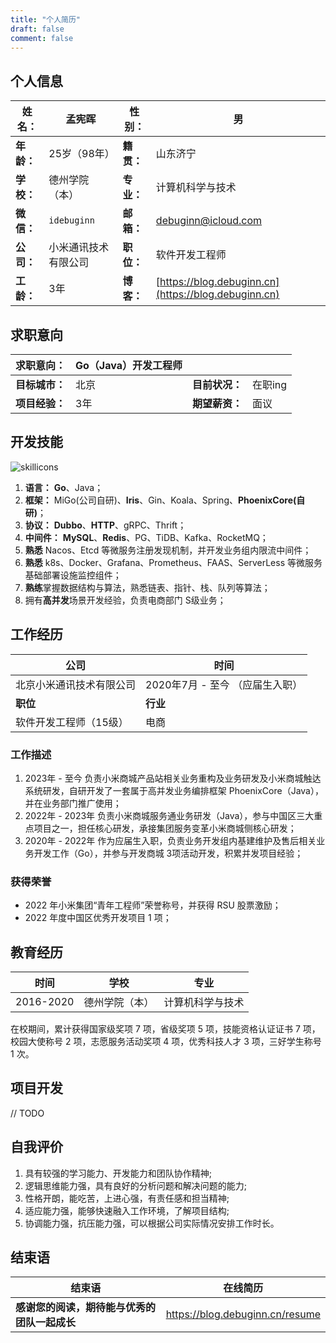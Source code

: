 ```yaml
---
title: "个人简历"
draft: false
comment: false
---
```


## 个人信息

| **姓名：** | 孟宪晖               | **性别：** | 男                                                   |
| ---------- | -------------------- | ---------- | ---------------------------------------------------- |
| **年龄：** | 25岁（98年）         | **籍贯：** | 山东济宁                                             |
| **学校：** | 德州学院（本）       | **专业：** | 计算机科学与技术                                     |
| **微信：** | `idebuginn`          | **邮箱：** | debuginn@icloud.com                                  |
| **公司：** | 小米通讯技术有限公司 | **职位：** | 软件开发工程师                                       |
| **工龄：** | 3年                  | **博客：** | [https://blog.debuginn.cn](https://blog.debuginn.cn) |

## 求职意向

| **求职意向：** | Go（Java）开发工程师 |                |         |
| -------------- | -------------------- | -------------- | ------- |
| **目标城市：** | 北京                 | **目前状况：** | 在职ing |
| **项目经验：** | 3年                  | **期望薪资：** | 面议    |

## 开发技能

![skillicons](https://skillicons.dev/icons?i=go,java,spring,maven,mysql,redis,linux,bash,docker,kubernetes,grafana,prometheus,nginx,git,vim,idea,vscode,md&theme=light)

1. **语言：** **Go**、Java；
2. **框架：** MiGo(公司自研)、**Iris**、Gin、Koala、Spring、**PhoenixCore(自研)**；
3. **协议：** **Dubbo**、**HTTP**、gRPC、Thrift；
4. **中间件：** **MySQL**、**Redis**、PG、TiDB、Kafka、RocketMQ；
5. **熟悉** Nacos、Etcd 等微服务注册发现机制，并开发业务组内限流中间件；
6. **熟悉** k8s、Docker、Grafana、Prometheus、FAAS、ServerLess 等微服务基础部署设施监控组件；
7. **熟练**掌握数据结构与算法，熟悉链表、指针、栈、队列等算法；
8. 拥有**高并发**场景开发经验，负责电商部门 S级业务；

## 工作经历

| 公司                     | 时间                            |
| ------------------------ | ------------------------------- |
| 北京小米通讯技术有限公司 | 2020年7月 - 至今 （应届生入职） |
| **职位**                 | **行业**                        |
| 软件开发工程师（15级）   | 电商                            |

### 工作描述

1. 2023年 - 至今 负责小米商城产品站相关业务重构及业务研发及小米商城触达系统研发，自研开发了一套属于高并发业务编排框架 PhoenixCore（Java），并在业务部门推广使用；
2. 2022年 - 2023年 负责小米商城服务通业务研发（Java），参与中国区三大重点项目之一，担任核心研发，承接集团服务变革小米商城侧核心研发；
3. 2020年 - 2022年 作为应届生入职，负责业务开发组内基建维护及售后相关业务开发工作（Go），并参与开发商城 3项活动开发，积累并发项目经验；

### 获得荣誉

- 2022 年小米集团“青年工程师”荣誉称号，并获得 RSU 股票激励；
- 2022 年度中国区优秀开发项目 1 项；

## 教育经历

| 时间      | 学校           | 专业             |
| --------- | -------------- | ---------------- |
| 2016-2020 | 德州学院（本） | 计算机科学与技术 |

在校期间，累计获得国家级奖项 7 项，省级奖项 5 项，技能资格认证证书 7 项，校园大使称号 2 项，志愿服务活动奖项 4 项，优秀科技人才 3 项，三好学生称号 1 次。


## 项目开发

// TODO

## 自我评价

1. 具有较强的学习能力、开发能力和团队协作精神;
2. 逻辑思维能力强，具有良好的分析问题和解决问题的能力;
3. 性格开朗，能吃苦，上进心强，有责任感和担当精神;
4. 适应能力强，能够快速融入工作环境，了解项目结构;
5. 协调能力强，抗压能力强，可以根据公司实际情况安排工作时长。

## 结束语

| 结束语                                       | 在线简历                        |
| -------------------------------------------- | ------------------------------- |
| **感谢您的阅读，期待能与优秀的团队一起成长** | https://blog.debuginn.cn/resume |